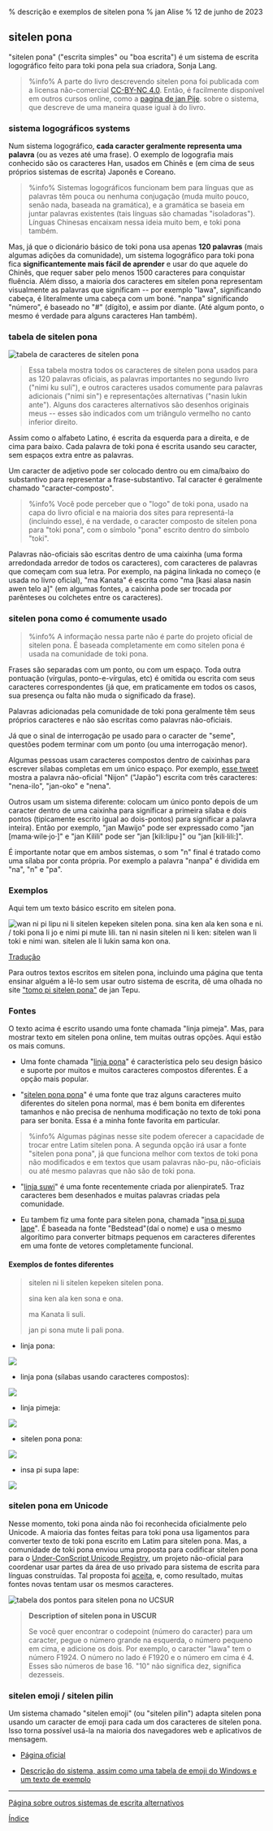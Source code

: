 % descrição e exemplos de sitelen pona
% jan Alise
% 12 de junho de 2023

## sitelen pona

"sitelen pona" ("escrita simples" ou "boa escrita") é um sistema
de escrita logográfico feito para toki pona pela sua criadora,
Sonja Lang.

> %info%
> A parte do livro descrevendo sitelen pona foi publicada com a licensa
> não-comercial [CC-BY-NC 4.0](https://creativecommons.org/licenses/by-nc/4.0/).
> Então, é facilmente disponível em outros cursos online, como a
> [pagina de jan Pije](http://tokipona.net/tp/janpije/hieroglyphs.php).
> sobre o sistema, que descreve de uma maneira quase igual à do livro.

### sistema logográficos systems

Num sistema logográfico, **cada caracter geralmente representa uma
palavra** (ou as vezes até uma frase). O exemplo de logografia mais
conhecido são os caracteres Han, usados em Chinês e (em cima de
seus próprios sistemas de escrita) Japonês e Coreano.

> %info%
> Sistemas logográficos funcionam bem para línguas que as palavras
> têm pouca ou nenhuma conjugação (muda muito pouco, senão nada,
> baseada na gramática), e a gramática se baseia em juntar palavras
> existentes (tais línguas são chamadas "isoladoras"). Línguas Chinesas
> encaixam nessa ideia muito bem, e toki pona também.

Mas, já que o dicionário básico de toki pona usa apenas **120
palavras** (mais algumas adições da comunidade), um sistema
logográfico para toki pona fica **significantemente mais fácil de
aprender** e usar do que aquele do Chinês, que requer saber pelo
menos 1500 caracteres para conquistar fluência. Além disso, a
maioria dos caracteres em sitelen pona representam visualmente as
palavras que significam -- por exemplo "lawa", significando cabeça,
é literalmente uma cabeça com um boné. "nanpa" significando "número",
é baseado no "\#" (dígito), e assim por diante. (Até algum ponto,
o mesmo é verdade para alguns caracteres Han também).

### tabela de sitelen pona

![tabela de caracteres de sitelen pona](/sitelen_pona.gif)

> Essa tabela mostra todos os caracteres de sitelen pona usados
> para as 120 palavras oficiais, as palavras importantes no segundo
> livro ("nimi ku suli"), e outros caracteres usados comumente para
> palavras adicionais ("nimi sin") e representações alternativas
> ("nasin lukin ante"). Alguns dos caracteres alternativos são desenhos
> originais meus -- esses são indicados com um triângulo vermelho no
> canto inferior direito.

Assim como o alfabeto Latino, é escrita da esquerda para a direita,
e de cima para baixo. Cada palavra de toki pona é escrita usando
seu caracter, sem espaços extra entre as palavras.

Um caracter de adjetivo pode ser colocado dentro ou em cima/baixo
do substantivo para representar a frase-substantivo. Tal caracter
é geralmente chamado "caracter-composto".

> %info%
> Você pode perceber que o "logo" de toki pona, usado na capa do
> livro oficial e na maioria dos sites para representá-la (incluindo
> esse), é na verdade, o caracter composto de sitelen pona para "toki
> pona", com o símbolo "pona" escrito dentro do símbolo "toki".

Palavras não-oficiais são escritas dentro de uma caixinha (uma
forma arredondada arredor de todos os caracteres), com caracteres
de palavras que começam com sua letra. Por exemplo, na página
linkada no começo (e usada no livro oficial), "ma Kanata" é escrita
como "ma [kasi alasa nasin awen telo a]" (em algumas fontes, a
caixinha pode ser trocada por parênteses ou colchetes entre os
caracteres).

### sitelen pona como é comumente usado

> %info%
> A informação nessa parte não é parte do projeto oficial de sitelen
> pona. É baseada completamente em como sitelen pona é usada na
> comunidade de toki pona.

Frases são separadas com um ponto, ou com um espaço. Toda outra
pontuação (vírgulas, ponto-e-vírgulas, etc) é omitida ou escrita
com seus caracteres correspondentes (já que, em praticamente em
todos os casos, sua presença ou falta não muda o significado da
frase).

Palavras adicionadas pela comunidade de toki pona geralmente têm
seus próprios caracteres e não são escritas como palavras não-oficiais.

Já que o sinal de interrogação pe usado para o caracter de "seme",
questões podem terminar com um ponto (ou uma interrogação menor).

Algumas pessoas usam caracteres compostos dentro de caixinhas para escrever sílabas completas em um único espaço. Por exemplo, 
[esse tweet](https://twitter.com/qvarie/status/1291755067851251712)
mostra a palavra não-oficial "Nijon" ("Japão") escrita com três
caracteres: "nena-ilo", "jan-oko" e "nena".

Outros usam um sistema diferente: colocam um único ponto depois de
um caracter dentro de uma caixinha para significar a primeira sílaba
e dois pontos (tipicamente escrito igual ao dois-pontos) para
significar a palavra inteira). Então por exemplo, "jan Mawijo" pode
ser expressado como "jan \[mama·wile·jo·\]" e "jan Kilili" pode ser
"jan \[kili:lipu·\]" ou "jan \[kili·lili:\]".

É importante notar que em ambos sistemas, o som "n" final é tratado
como uma sílaba por conta própria. Por exemplo a palavra "nanpa"
é dividida em "na", "n" e "pa".

### Exemplos

Aqui tem um texto básico escrito em sitelen pona.

![wan ni pi lipu ni li sitelen kepeken sitelen pona. sina ken ala ken sona e ni.
/ toki pona li jo e nimi pi mute lili. tan ni nasin sitelen ni li ken: sitelen
wan li toki e nimi wan. sitelen ale li lukin sama kon
ona.](/sitelen_pona_example.png)

[Tradução](pt_answers.html#sp)

Para outros textos escritos em sitelen pona, incluindo uma página
que tenta ensinar alguém a lê-lo sem usar outro sistema de escrita,
dê uma olhada no site ["tomo pi sitelen
pona"](https://davidar.github.io/tp/) de jan Tepu.

### Fontes

O texto acima é escrito usando uma fonte chamada "linja pimeja". Mas, para mostrar texto em sitelen pona online, tem muitas outras opções. Aqui estão os mais comuns.

 * Uma fonte chamada "[linja pona](musilili.net/linja-pona/)" é
   característica pelo seu design básico e suporte por muitos e muitos
   caracteres compostos diferentes. É a opção mais popular.

 * "[sitelen pona pona](https://jackhumbert.github.io/sitelen-pona-pona/)"
   é uma fonte que traz alguns caracteres muito diferentes do
   sitelen pona normal, mas é bem bonita em diferentes tamanhos e
   não precisa de nenhuma modificação no texto de toki pona para
   ser bonita. Essa é a minha fonte favorita em particular.

> %info%
> Algumas páginas nesse site podem oferecer a capacidade de trocar entre Latim
> sitelen pona. A segunda opção irá usar a fonte "sitelen pona pona", já que
> funciona melhor com textos de toki pona não modificados e em textos que usam
> palavras não-pu, não-oficiais ou até mesmo palavras que não são de toki pona.

 * "[linja suwi](https://linjasuwi.ap5.dev/)" é uma fonte recentemente criada
   por alienpirate5. Traz caracteres bem desenhados e muitas palavras criadas
   pela comunidade.

 * Eu tambem fiz uma fonte para sitelen pona, chamada "[insa pi
 supa lape](supalape.html)". É baseada na fonte "Bedstead"(daí o
 nome) e usa o mesmo algorítimo para converter bitmaps pequenos em
 caracteres diferentes em uma fonte de vetores completamente funcional.

#### Exemplos de fontes diferentes

>
> sitelen ni li sitelen kepeken sitelen pona.
>
> sina ken ala ken sona e ona.
>
> ma Kanata li suli.
>
> jan pi sona mute li pali pona.
>

* linja pona:

![](/lpona.png)

* linja pona (sílabas usando caracteres compostos):

![](/lpona2.png)

* linja pimeja:

![](/lpimeja.png)

* sitelen pona pona:

![](/spp.png)

* insa pi supa lape:

![](/insa.png)

### sitelen pona em Unicode

Nesse momento, toki pona ainda não foi reconhecida oficialmente pelo Unicode. A maioria das fontes feitas para toki pona usa ligamentos para converter texto de toki pona escrito em Latim para sitelen pona. Mas, a comunidade de toki pona enviou uma proposta para codificar sitelen pona para o
[Under-ConScript Unicode Registry](https://www.kreativekorp.com/ucsur/), um projeto não-oficial para coordenar usar partes da área de uso privado para sistema de escrita para línguas construídas. Tal proposta foi 
[aceita](https://www.kreativekorp.com/ucsur/charts/sitelen.html), e, como resultado, muitas fontes novas tentam usar os mesmos caracteres.

![tabela dos pontos para sitelen pona no UCSUR](/sitelen_ucsur.gif)

> **Description of sitelen pona in USCUR**
> 
> Se você quer encontrar o codepoint (número do caracter) para um caracter,
> pegue o número grande na esquerda, o número pequeno em cima, e adicione os
> dois. Por exemplo, o caracter "lawa" tem o número F1924. O número no lado
> é F1920 e o número em cima é 4. Esses são números de base 16. "10" não
> significa dez, significa dezesseis.

### sitelen emoji / sitelen pilin

Um sistema chamado "sitelen emoji" (ou "sitelen pilin") adapta
sitelen pona usando um caracter de emoji para cada um dos caracteres
de sitelen pona. Isso torna possível usá-la na maioria dos navegadores
web e aplicativos de mensagem.

* [Página oficial](https://sites.google.com/view/sitelenemoji)

* [Descrição do sistema, assim como uma tabela de emoji do Windows e um texto de exemplo](https://omniglot.com/conscripts/sitelenemoji.htm)

---

[Página sobre outros sistemas de escrita alternativos](pt_x2.html)

[Índice](pt_index.html)


